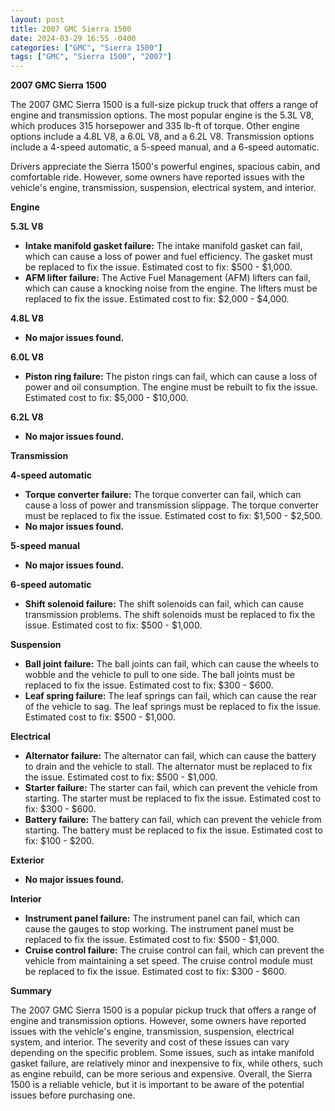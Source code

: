 ```yaml
---
layout: post
title: 2007 GMC Sierra 1500
date: 2024-03-29 16:55 -0400
categories: ["GMC", "Sierra 1500"]
tags: ["GMC", "Sierra 1500", "2007"]
---
```

**2007 GMC Sierra 1500**

The 2007 GMC Sierra 1500 is a full-size pickup truck that offers a range of engine and transmission options. The most popular engine is the 5.3L V8, which produces 315 horsepower and 335 lb-ft of torque. Other engine options include a 4.8L V8, a 6.0L V8, and a 6.2L V8. Transmission options include a 4-speed automatic, a 5-speed manual, and a 6-speed automatic.

Drivers appreciate the Sierra 1500's powerful engines, spacious cabin, and comfortable ride. However, some owners have reported issues with the vehicle's engine, transmission, suspension, electrical system, and interior.

**Engine**

**5.3L V8**

* **Intake manifold gasket failure:** The intake manifold gasket can fail, which can cause a loss of power and fuel efficiency. The gasket must be replaced to fix the issue. Estimated cost to fix: $500 - $1,000.
* **AFM lifter failure:** The Active Fuel Management (AFM) lifters can fail, which can cause a knocking noise from the engine. The lifters must be replaced to fix the issue. Estimated cost to fix: $2,000 - $4,000.

**4.8L V8**

* **No major issues found.**

**6.0L V8**

* **Piston ring failure:** The piston rings can fail, which can cause a loss of power and oil consumption. The engine must be rebuilt to fix the issue. Estimated cost to fix: $5,000 - $10,000.

**6.2L V8**

* **No major issues found.**

**Transmission**

**4-speed automatic**

* **Torque converter failure:** The torque converter can fail, which can cause a loss of power and transmission slippage. The torque converter must be replaced to fix the issue. Estimated cost to fix: $1,500 - $2,500.
* **No major issues found.**

**5-speed manual**

* **No major issues found.**

**6-speed automatic**

* **Shift solenoid failure:** The shift solenoids can fail, which can cause transmission problems. The shift solenoids must be replaced to fix the issue. Estimated cost to fix: $500 - $1,000.

**Suspension**

* **Ball joint failure:** The ball joints can fail, which can cause the wheels to wobble and the vehicle to pull to one side. The ball joints must be replaced to fix the issue. Estimated cost to fix: $300 - $600.
* **Leaf spring failure:** The leaf springs can fail, which can cause the rear of the vehicle to sag. The leaf springs must be replaced to fix the issue. Estimated cost to fix: $500 - $1,000.

**Electrical**

* **Alternator failure:** The alternator can fail, which can cause the battery to drain and the vehicle to stall. The alternator must be replaced to fix the issue. Estimated cost to fix: $500 - $1,000.
* **Starter failure:** The starter can fail, which can prevent the vehicle from starting. The starter must be replaced to fix the issue. Estimated cost to fix: $300 - $600.
* **Battery failure:** The battery can fail, which can prevent the vehicle from starting. The battery must be replaced to fix the issue. Estimated cost to fix: $100 - $200.

**Exterior**

* **No major issues found.**

**Interior**

* **Instrument panel failure:** The instrument panel can fail, which can cause the gauges to stop working. The instrument panel must be replaced to fix the issue. Estimated cost to fix: $500 - $1,000.
* **Cruise control failure:** The cruise control can fail, which can prevent the vehicle from maintaining a set speed. The cruise control module must be replaced to fix the issue. Estimated cost to fix: $300 - $600.

**Summary**

The 2007 GMC Sierra 1500 is a popular pickup truck that offers a range of engine and transmission options. However, some owners have reported issues with the vehicle's engine, transmission, suspension, electrical system, and interior. The severity and cost of these issues can vary depending on the specific problem. Some issues, such as intake manifold gasket failure, are relatively minor and inexpensive to fix, while others, such as engine rebuild, can be more serious and expensive. Overall, the Sierra 1500 is a reliable vehicle, but it is important to be aware of the potential issues before purchasing one.
